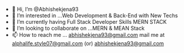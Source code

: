 - 👋 Hi, I’m @Abhishekjena93
- 👀 I’m interested in ...Web Development & Back-End with New Techs
- 🌱 I’m currently having Full Stack Developer Skills MERN STACK 
- 💞️ I’m looking to collaborate on ...MERN & MEAN Stack 
- 📫 How to reach me ... abhishekjena93@gmail.com
mail me at alphalife.style07@gmail.com
   (or)
abhishekjena93@gmail.com
<!---
Abhishekjena93/Abhishekjena93 is a ✨ special ✨ repository because its `README.md` (this file) appears on your GitHub profile.
You can click the Preview link to take a look at your changes.
--->
